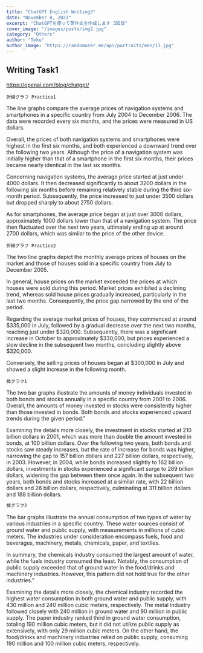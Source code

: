 ```yaml
---
title: "ChatGPT English Writing3"
date: "November 8, 2023"
excerpt: "ChatGPTを使って英作文を作成します 3回目"
cover_image: "/images/posts/img2.jpg"
category: "Others"
author: "Toku"
author_image: "https://randomuser.me/api/portraits/men/11.jpg"
---
```


<!-- Markdow generator - https://jaspervdj.be/lorem-markdownum/ -->

## Writing Task1

https://openai.com/blog/chatgpt/

```Question
折線グラフ Practice1
```

The line graphs compare the average prices of navigation systems and smartphones in a specific country from July 2004 to December 2006. The data were recorded every six months, and the prices were measured in US dollars.

Overall, the prices of both navigation systems and smartphones were highest in the first six months, and both experienced a downward trend over the following two years. Although the price of a navigation system was initially higher than that of a smartphone in the first six months, their prices became nearly identical in the last six months.

Concerning navigation systems, the average price started at just under 4000 dollars. It then decreased significantly to about 3200 dollars in the following six months before remaining relatively stable during the third six-month period. Subsequently, the price increased to just under 3500 dollars but dropped sharply to about 2750 dollars.

As for smartphones, the average price began at just over 3000 dollars, approximately 1000 dollars lower than that of a navigation system. The price then fluctuated over the next two years, ultimately ending up at around 2700 dollars, which was similar to the price of the other device.

```Question
折線グラフ Practice2
```

The two line graphs depict the monthly average prices of houses on the market and those of houses sold in a specific country from July to December 2005.

In general, house prices on the market exceeded the prices at which houses were sold during this period. Market prices exhibited a declining trend, whereas sold house prices gradually increased, particularly in the last two months. Consequently, the price gap narrowed by the end of the period.

Regarding the average market prices of houses, they commenced at around $335,000 in July, followed by a gradual decrease over the next two months, reaching just under $320,000. Subsequently, there was a significant increase in October to approximately $330,000, but prices experienced a slow decline in the subsequent two months, concluding slightly above $320,000.

Conversely, the selling prices of houses began at $300,000 in July and showed a slight increase in the following month.

```Question
棒グラフ1
```

The two bar graphs illustrate the amounts of money individuals invested in both bonds and stocks annually in a specific country from 2001 to 2006. Overall, the amounts of money invested in stocks were consistently higher than those invested in bonds. Both bonds and stocks experienced upward trends during the given period."

Examining the details more closely, the investment in stocks started at 210 billion dollars in 2001, which was more than double the amount invested in bonds, at 100 billion dollars. Over the following two years, both bonds and stocks saw steady increases, but the rate of increase for bonds was higher, narrowing the gap to 157 billion dollars and 227 billion dollars, respectively, in 2003. However, in 2004, while bonds increased slightly to 162 billion dollars, investments in stocks experienced a significant surge to 289 billion dollars, widening the gap between them once again. In the subsequent two years, both bonds and stocks increased at a similar rate, with 22 billion dollars and 26 billion dollars, respectively, culminating at 311 billion dollars and 188 billion dollars.

```html
棒グラフ2
```

The bar graphs illustrate the annual consumption of two types of water by various industries in a specific country. These water sources consist of ground water and public supply, with measurements in millions of cubic meters. The industries under consideration encompass fuels, food and beverages, machinery, metals, chemicals, paper, and textiles.

In summary, the chemicals industry consumed the largest amount of water, while the fuels industry consumed the least. Notably, the consumption of public supply exceeded that of ground water in the food/drinks and machinery industries. However, this pattern did not hold true for the other industries."

Examining the details more closely, the chemical industry recorded the highest water consumption in both ground water and public supply, with 430 million and 240 million cubic meters, respectively. The metal industry followed closely with 240 million in ground water and 90 million in public supply. The paper industry ranked third in ground water consumption, totaling 190 million cubic meters, but it did not utilize public supply as extensively, with only 29 million cubic meters. On the other hand, the food/drinks and machinery industries relied on public supply, consuming 190 million and 100 million cubic meters, respectively.

```Question

```

```Question

```

```Question

```

```Question

```

```Question

```

```Question

```

```Question

```
